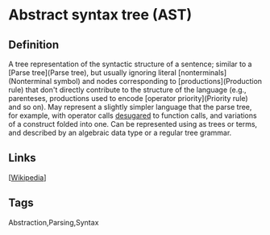 # Abstract syntax tree (AST)

## Definition
A tree representation of the syntactic structure of a sentence; similar to a [Parse tree](Parse tree), but usually ignoring literal [nonterminals](Nonterminal symbol) and nodes corresponding to [productions](Production rule) that don't directly contribute to the structure of the language (e.g., parenteses, productions used to encode [operator priority](Priority rule) and so on). May represent a slightly simpler language that the parse tree, for example, with operator calls [desugared](Desugaring) to function calls, and variations of a construct folded into one. Can be represented using as trees or terms, and described by an algebraic data type or a regular tree grammar. 

## Links


[[Wikipedia](http://en.wikipedia.org/wiki/Abstract_syntax_tree)]

## Tags
Abstraction,Parsing,Syntax


